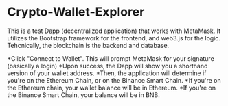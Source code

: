 # Crypto-Wallet-Explorer
This is a test Dapp (decentralized application) that works with MetaMask.
It utilizes the Bootstrap framework for the frontend, and web3.js for the logic. Tehcnically, the blockchain is the backend and database.

*Click "Connect to Wallet". This will prompt MetaMask for your signature (basically a login)
*Upon success, the Dapp will show you a shorthand version of your wallet address.
*Then, the application will determine if you're on the Ethereum Chain, or on the Binance Smart Chain.
*If you're on the Ethereum chain, your wallet balance will be in Ethereum.
*If you're on the Binance Smart Chain, your balance will be in BNB.
